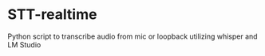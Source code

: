 # STT-realtime
Python script to transcribe audio from mic or loopback utilizing whisper and LM Studio
